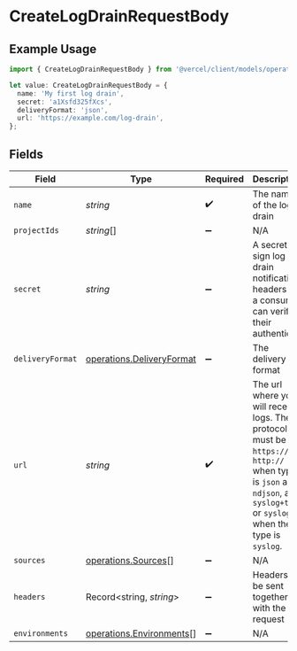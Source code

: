 # CreateLogDrainRequestBody

## Example Usage

```typescript
import { CreateLogDrainRequestBody } from '@vercel/client/models/operations';

let value: CreateLogDrainRequestBody = {
  name: 'My first log drain',
  secret: 'a1Xsfd325fXcs',
  deliveryFormat: 'json',
  url: 'https://example.com/log-drain',
};
```

## Fields

| Field            | Type                                                                   | Required           | Description                                                                                                                                                                   | Example                       |
| ---------------- | ---------------------------------------------------------------------- | ------------------ | ----------------------------------------------------------------------------------------------------------------------------------------------------------------------------- | ----------------------------- |
| `name`           | _string_                                                               | :heavy_check_mark: | The name of the log drain                                                                                                                                                     | My first log drain            |
| `projectIds`     | _string_[]                                                             | :heavy_minus_sign: | N/A                                                                                                                                                                           |                               |
| `secret`         | _string_                                                               | :heavy_minus_sign: | A secret to sign log drain notification headers so a consumer can verify their authenticity                                                                                   | a1Xsfd325fXcs                 |
| `deliveryFormat` | [operations.DeliveryFormat](../../models/operations/deliveryformat.md) | :heavy_minus_sign: | The delivery log format                                                                                                                                                       | json                          |
| `url`            | _string_                                                               | :heavy_check_mark: | The url where you will receive logs. The protocol must be `https://` or `http://` when type is `json` and `ndjson`, and `syslog+tls:` or `syslog:` when the type is `syslog`. | https://example.com/log-drain |
| `sources`        | [operations.Sources](../../models/operations/sources.md)[]             | :heavy_minus_sign: | N/A                                                                                                                                                                           |                               |
| `headers`        | Record<string, _string_>                                               | :heavy_minus_sign: | Headers to be sent together with the request                                                                                                                                  |                               |
| `environments`   | [operations.Environments](../../models/operations/environments.md)[]   | :heavy_minus_sign: | N/A                                                                                                                                                                           |                               |
